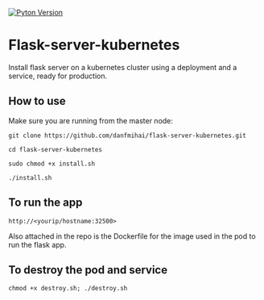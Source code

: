 [![Pyton Version](https://img.shields.io/badge/pyton-3.8-brightgreen)](https://www.python.org/downloads/release/python-3812/)
# Flask-server-kubernetes
Install flask server on a kubernetes cluster using a deployment and a service, ready for production.

## How to use
Make sure you are running from the master node:

`git clone https://github.com/danfmihai/flask-server-kubernetes.git`

`cd flask-server-kubernetes`

`sudo chmod +x install.sh`

`./install.sh`

## To run the app

`http://<yourip/hostname:32500>`

Also attached in the repo is the Dockerfile for the image used in the pod to run the flask app.

## To destroy the pod and service


`chmod +x destroy.sh; ./destroy.sh`